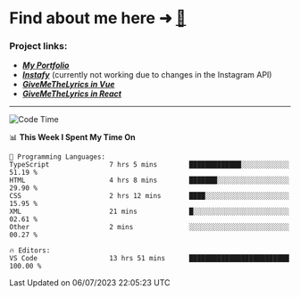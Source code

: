 # Find about me here ➜ [🧑](https://pauabella.dev)

### Project links:
- ***[My Portfolio](https://pauabella.dev)***
- ***[Instafy](https://instafy.me)*** (currently not working due to changes in the Instagram API)
- ***[GiveMeTheLyrics in Vue](https://lyrics.pauabella.dev)***
- ***[GiveMeTheLyrics in React](https://pauabella.dev/GiveMeTheLyrics)***

---
<!--START_SECTION:waka-->
![Code Time](http://img.shields.io/badge/Code%20Time-2%2C295%20hrs%2054%20mins-blue)

📊 **This Week I Spent My Time On** 

```text
💬 Programming Languages: 
TypeScript               7 hrs 5 mins        █████████████░░░░░░░░░░░░   51.19 % 
HTML                     4 hrs 8 mins        ███████░░░░░░░░░░░░░░░░░░   29.90 % 
CSS                      2 hrs 12 mins       ████░░░░░░░░░░░░░░░░░░░░░   15.95 % 
XML                      21 mins             █░░░░░░░░░░░░░░░░░░░░░░░░   02.61 % 
Other                    2 mins              ░░░░░░░░░░░░░░░░░░░░░░░░░   00.27 % 

🔥 Editors: 
VS Code                  13 hrs 51 mins      █████████████████████████   100.00 % 
```


 Last Updated on 06/07/2023 22:05:23 UTC
<!--END_SECTION:waka-->
